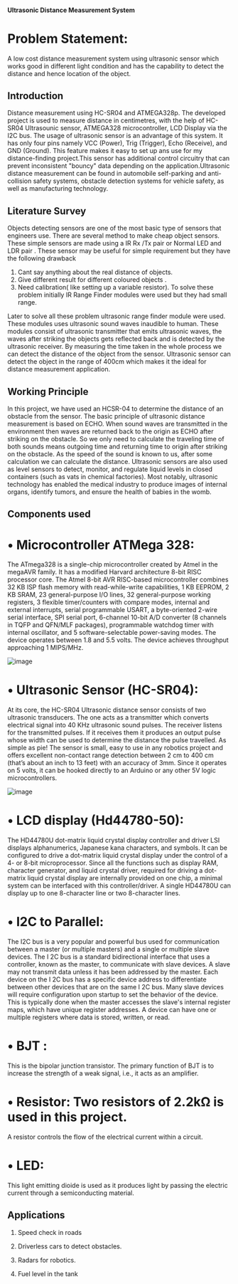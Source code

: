 #### Ultrasonic Distance Measurement System

# Problem Statement:
A low cost distance measurement system using ultrasonic sensor which works good in different light condition and has the capability to detect the  distance and hence
location of the object.

## Introduction

Distance measurement using HC-SR04 and ATMEGA328p. The developed project is used to measure distance in centimetres, with the help of HC-SR04 Ultrasounic sensor, ATMEGA328 microcontroller, LCD Display via the I2C bus. The usage of ultrasonic sensor is an advantage of this system. It has only four pins namely VCC (Power), Trig (Trigger), Echo (Receive), and GND (Ground). This feature makes it easy to set up ans use for my distance-finding project.This sensor has additional control circuitry that can prevent inconsistent "bouncy" data depending on the application.Ultrasonic distance measurement can be found in automobile self-parking and anti-collision safety systems, obstacle detection systems for vehicle safety, as well as manufacturing technology. 

## Literature Survey

Objects detecting sensors are one of the most basic type of sensors that engineers use. There are several method to make cheap object sensors. These simple sensors are made using a IR Rx /Tx pair or Normal LED and LDR pair . These sensor may be useful for simple requirement but they have the following drawback
1. Cant say anything about the real distance of objects.
2. Give different result for different coloured objects .
3. Need calibration( like setting up a variable resistor).
To solve these problem initially IR Range Finder modules were used but they had small
range.

Later to solve all these problem ultrasonic range finder module were used. These modules uses ultrasonic sound waves inaudible to human. These modules consist of ultrasonic transmitter that emits ultrasonic waves, the waves after striking the objects gets reflected back and is detected by the ultrasonic receiver. By measuring the time taken in the whole process we can detect the distance of the object from the sensor. Ultrasonic sensor can detect the object in the range of 400cm which makes it the ideal for distance measurement application.

## Working Principle

In this project, we have used an HCSR-04 to determine the distance of an obstacle from the sensor. The basic principle of ultrasonic distance measurement is based on ECHO. When sound waves are transmitted in the environment then waves are returned back to the origin as ECHO after striking on the obstacle. So we only need to calculate the traveling time of both sounds means outgoing time and returning time to origin after striking on the obstacle. As the speed of the sound is known to us, after some calculation we can calculate the distance. 
Ultrasonic sensors are also used as level sensors to detect, monitor, and regulate liquid levels in closed containers (such as vats in chemical factories). Most notably, ultrasonic technology has enabled the medical industry to produce images of internal organs, identify tumors, and ensure the health of babies in the womb.

## Components used

# •	Microcontroller ATMega 328:

The ATmega328 is a single-chip microcontroller created by Atmel in the megaAVR family.  It has a modified Harvard architecture 8-bit RISC processor core. The Atmel 8-bit AVR RISC-based microcontroller combines 32 KB ISP flash memory with read-while-write capabilities, 1 KB EEPROM, 2 KB SRAM, 23 general-purpose I/O lines, 32 general-purpose working registers, 3 flexible timer/counters with compare modes, internal and external interrupts, serial programmable USART, a byte-oriented 2-wire serial interface, SPI serial port, 6-channel 10-bit A/D converter (8 channels in TQFP and QFN/MLF packages), programmable watchdog timer with internal oscillator, and 5 software-selectable power-saving modes. The device operates between 1.8 and 5.5 volts. The device achieves throughput approaching 1 MIPS/MHz.

![image](https://user-images.githubusercontent.com/71214652/164970383-ef94faad-2760-46e9-bee0-07261d6f85ef.png)

 
# •	Ultrasonic Sensor (HC-SR04):

At its core, the HC-SR04 Ultrasonic distance sensor consists of two ultrasonic transducers. The one acts as a transmitter which converts electrical signal into 40 KHz ultrasonic sound pulses. The receiver listens for the transmitted pulses. If it receives them it produces an output pulse whose width can be used to determine the distance the pulse travelled. As simple as pie!
The sensor is small, easy to use in any robotics project and offers excellent non-contact range detection between 2 cm to 400 cm (that’s about an inch to 13 feet) with an accuracy of 3mm. Since it operates on 5 volts, it can be hooked directly to an Arduino or any other 5V logic microcontrollers.

![image](https://user-images.githubusercontent.com/71214652/164970454-e51396d2-7305-40f2-8cf3-77854f8483ab.png)

# •	LCD display (Hd44780-50):

The HD44780U dot-matrix liquid crystal display controller and driver LSI displays alphanumerics, Japanese kana characters, and symbols. It can be configured to drive a dot-matrix liquid crystal display under the control of a 4- or 8-bit microprocessor. Since all the functions such as display RAM, character generator, and liquid crystal driver, required for driving a dot-matrix liquid crystal display are internally provided on one chip, a minimal system can be interfaced with this controller/driver. A single HD44780U can display up to one 8-character line or two 8-character lines.

# •	I2C to Parallel:

The I2C bus is a very popular and powerful bus used for communication between a master (or multiple masters) and a single or multiple slave devices. The I 2C bus is a standard bidirectional interface that uses a controller, known as the master, to communicate with slave devices. A slave may not transmit data unless it has been addressed by the master. Each device on the I 2C bus has a specific device address to differentiate between other devices that are on the same I 2C bus. Many slave devices will require configuration upon startup to set the behavior of the device. This is typically done when the master accesses the slave's internal register maps, which have unique register addresses. A device can have one or multiple registers where data is stored, written, or read.

# •	BJT :

This is the bipolar junction transistor. The primary function of BJT is to increase the strength of a weak signal, i.e., it acts as an amplifier.

# •	Resistor: Two resistors of 2.2kΩ is used in this project.

A resistor controls the flow of the electrical current within a circuit.

# •	LED:

This light emitting dioide is used as it produces light by passing the electric current through a semiconducting material.

## Applications

1. Speed check in roads

2. Driverless cars to detect obstacles.

3. Radars for robotics.

4. Fuel level in the tank


